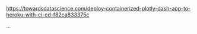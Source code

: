 https://towardsdatascience.com/deploy-containerized-plotly-dash-app-to-heroku-with-ci-cd-f82ca833375c

...